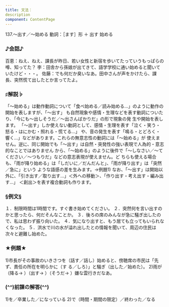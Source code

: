 ```yaml
---
title: 文法：
description
component: ContentPage
---
```



137.～出す／～始める
動詞：［ます］形 ＋ 出す
始める
### ♪会話♪
百恵：ねえ、ねえ、課長が昨日、若い女性と新宿を歩いてたっていうもっぱらの噂、知ってた？
李：田舎から孫娘が出てきて、語学学校に通い始めると聞いていたけど・・・。
佐藤：でも何だか臭いなあ。田中さんが声をかけたら、課長、突然慌て出したとか言ってたよ。
### ♯解説♭
「～始める」は動作動詞について「食べ始める／読み始める…」のように動作の開始を表しますが、「～出す」 も自然現象や感情・生理などを表す動詞についたり、「今にも～出しそうだ／～出さんばかりだ」の形で現象の発 生や開始を表します。
「～出す」しか使えない動詞として、感情・生理を表す「泣く・笑う・怒る・はにかむ・照れる・慌てる…」
や、音の発生を表す「鳴る・とどろく・響く…」などがあります。これらの無意志性の動詞には「～始める」が 使えません。逆に、同じ開始でも「～出す」は自然・突発性の強い表現で人為的・意志的なことではありません から、「～始める」のように後件で「～しなさい／～てください／～つもりだ」などの意志表現が使えません。ど ちらも使える場合も、「雨が降り始める」は「しだいに／だんだんと」、「雨が降り出す」は「突然／急に」という ような語感の差を生みます。→例題1)
なお、「～出す」は開始以外に、「引き出す／取り出す…」＜外への移動＞、「作り出す・考え出す・編み出す…」 ＜創出＞を表す複合動詞も作ります。
### §例文§
１．制限時間は1時間です。すぐ書き始めてください。
２．突然何を言い出すのかと思ったら、何だそんなことか。
３．後ろの席のみんなが急に騒ぎ出したので、私は思わず振り向いた。
４．気になり出すと、もう居ても立ってもいられなくなった。
５．洪水で川の水が溢れ出したとの情報を聞いて、周辺の住民は次々と避難し始めた。
### ★例題★
1)市長がその事故のいきさつを（話す／話し）始めると、傍聴席の市民は「先ず、責任の所在を明らかに（す
る／しろ）」と騒ぎ（出した／始めた）。
2)雨が（降る→ ）（出す→ ）（そうだ→ ）嫌な雲行きだなあ。
### (^^)前課の解答(^^)
1)を／卒業した／になっている
2)で（時間・期間の限定）／終わった／なる
